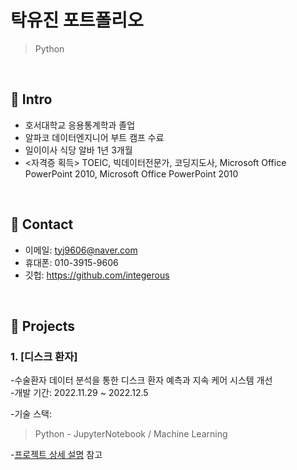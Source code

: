 # 탁유진 포트폴리오
>Python

</br>

## :pushpin: Intro
- 호서대학교 응용통계학과 졸업
- 알파코 데이터엔지니어 부트 캠프 수료
- 일이이사 식당 알바 1년 3개월
- <자격증 획득> TOEIC, 빅데이터전문가, 코딩지도사, Microsoft Office PowerPoint 2010, Microsoft Office PowerPoint 2010


</br>

## :pushpin: Contact
- 이메일: tyj9606@naver.com
- 휴대폰: 010-3915-9606
- 깃헙: https://github.com/integerous

</br>

## :pushpin: Projects
### 1. [디스크 환자]
-수술환자 데이터 분석을 통한 디스크 환자 예측과 지속 케어 시스템 개선     
-개발 기간: 2022.11.29 ~ 2022.12.5  
>  
-기술 스택:  
>Python - JupyterNotebook / Machine Learning
>  
-[프로젝트 상세 설명](https://github.com/Integerous/goQuality) 참고
